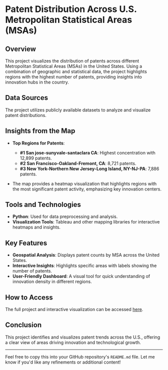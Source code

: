 # Patent Distribution Across U.S. Metropolitan Statistical Areas (MSAs)

## Overview  
This project visualizes the distribution of patents across different Metropolitan Statistical Areas (MSAs) in the United States. Using a combination of geographic and statistical data, the project highlights regions with the highest number of patents, providing insights into innovation hubs in the country.

## Data Sources  
The project utilizes publicly available datasets to analyze and visualize patent distributions.

## Insights from the Map  
- **Top Regions for Patents**:  
  - **#1 San jose-sunyvale-santaclara CA**: Highest concentration with 12,899 patents.  
  - **#2 San Francisco-Oakland-Fremont, CA**: 8,721 patents.  
  - **#3 New York-Northern New Jersey-Long Island, NY-NJ-PA**: 7,886 patents.  

- The map provides a heatmap visualization that highlights regions with the most significant patent activity, emphasizing key innovation centers.

## Tools and Technologies  
- **Python**: Used for data preprocessing and analysis.  
- **Visualization Tools**: Tableau and other mapping libraries for interactive heatmaps and insights.

## Key Features  
- **Geospatial Analysis**: Displays patent counts by MSA across the United States.  
- **Interactive Insights**: Highlights specific areas with labels showing the number of patents.  
- **User-Friendly Dashboard**: A visual tool for quick understanding of innovation density in different regions.  

## How to Access  
The full project and interactive visualization can be accessed [here](https://sites.google.com/view/paritoshvyawahrewebpage/home).  

## Conclusion  
This project identifies and visualizes patent trends across the U.S., offering a clear view of areas driving innovation and technological growth.

---

Feel free to copy this into your GitHub repository's `README.md` file. Let me know if you'd like any refinements or additional content!
